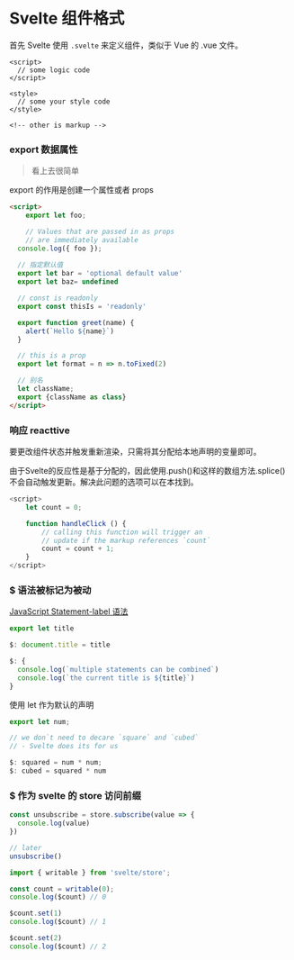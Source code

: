 # Svelte 组件格式

首先 Svelte 使用 `.svelte` 来定义组件，类似于 Vue 的 .vue 文件。

```svelte
<script>
  // some logic code
</script>

<style>
  // some your style code
</style>

<!-- other is markup -->
```

### export 数据属性

> 看上去很简单

export 的作用是创建一个属性或者 props

```html
<script>
	export let foo;

	// Values that are passed in as props
	// are immediately available
  console.log({ foo });
  
  // 指定默认值
  export let bar = 'optional default value'
  export let baz= undefined

  // const is readonly
  export const thisIs = 'readonly'

  export function greet(name) {
    alert(`Hello ${name}`)
  }

  // this is a prop
  export let format = n => n.toFixed(2)

  // 别名
  let className;
  export {className as class}
</script>
```

### 响应 reacttive

要更改组件状态并触发重新渲染，只需将其分配给本地声明的变量即可。

由于Svelte的反应性是基于分配的，因此使用.push()和这样的数组方法.splice()不会自动触发更新。解决此问题的选项可以在本找到。

```js
<script>
	let count = 0;

	function handleClick () {
		// calling this function will trigger an
		// update if the markup references `count`
		count = count + 1;
	}
</script>

```

### $ 语法被标记为被动

[ JavaScript Statement-label 语法](https://developer.mozilla.org/en-US/docs/Web/JavaScript/Reference/Statements/label)

```js
export let title

$: document.title = title

$: {
  console.log(`multiple statements can be combined`)
  console.log(`the current title is ${title}`)
}
```

使用 let 作为默认的声明

```js
export let num;

// we don`t need to decare `square` and `cubed`
// - Svelte does its for us

$: squared = num * num;
$: cubed = squared * num
```

### $ 作为 svelte 的 store 访问前缀

```js
const unsubscribe = store.subscribe(value => {
  console.log(value)
})

// later
unsubscribe()
```

```js
import { writable } from 'svelte/store';

const count = writable(0);
console.log($count) // 0

$count.set(1)
console.log($count) // 1

$count.set(2)
console.log($count) // 2
```